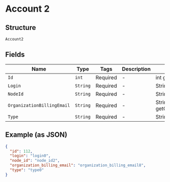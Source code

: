 
# Account 2

## Structure

`Account2`

## Fields

| Name | Type | Tags | Description | Getter | Setter |
|  --- | --- | --- | --- | --- | --- |
| `Id` | `int` | Required | - | int getId() | setId(int id) |
| `Login` | `String` | Required | - | String getLogin() | setLogin(String login) |
| `NodeId` | `String` | Required | - | String getNodeId() | setNodeId(String nodeId) |
| `OrganizationBillingEmail` | `String` | Required | - | String getOrganizationBillingEmail() | setOrganizationBillingEmail(String organizationBillingEmail) |
| `Type` | `String` | Required | - | String getType() | setType(String type) |

## Example (as JSON)

```json
{
  "id": 112,
  "login": "login0",
  "node_id": "node_id2",
  "organization_billing_email": "organization_billing_email8",
  "type": "type0"
}
```


